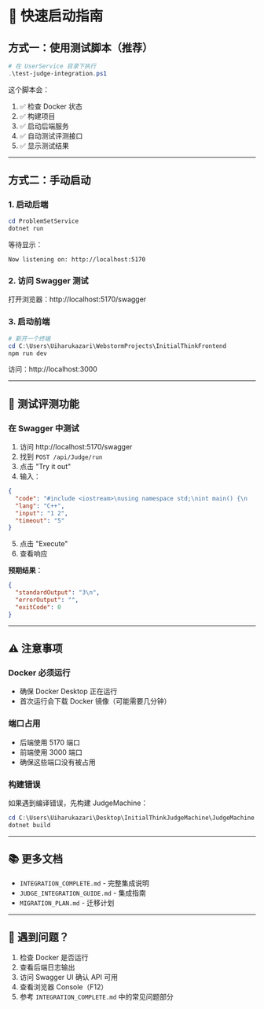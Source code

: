 # 🚀 快速启动指南

## 方式一：使用测试脚本（推荐）

```powershell
# 在 UserService 目录下执行
.\test-judge-integration.ps1
```

这个脚本会：
1. ✅ 检查 Docker 状态
2. ✅ 构建项目
3. ✅ 启动后端服务
4. ✅ 自动测试评测接口
5. ✅ 显示测试结果

---

## 方式二：手动启动

### 1. 启动后端
```powershell
cd ProblemSetService
dotnet run
```

等待显示：
```
Now listening on: http://localhost:5170
```

### 2. 访问 Swagger 测试
打开浏览器：http://localhost:5170/swagger

### 3. 启动前端
```powershell
# 新开一个终端
cd C:\Users\Uiharukazari\WebstormProjects\InitialThinkFrontend
npm run dev
```

访问：http://localhost:3000

---

## 🎯 测试评测功能

### 在 Swagger 中测试

1. 访问 http://localhost:5170/swagger
2. 找到 `POST /api/Judge/run`
3. 点击 "Try it out"
4. 输入：

```json
{
  "code": "#include <iostream>\nusing namespace std;\nint main() {\n    int a, b;\n    cin >> a >> b;\n    cout << a + b << endl;\n    return 0;\n}",
  "lang": "C++",
  "input": "1 2",
  "timeout": "5"
}
```

5. 点击 "Execute"
6. 查看响应

**预期结果**：
```json
{
  "standardOutput": "3\n",
  "errorOutput": "",
  "exitCode": 0
}
```

---

## ⚠️ 注意事项

### Docker 必须运行
- 确保 Docker Desktop 正在运行
- 首次运行会下载 Docker 镜像（可能需要几分钟）

### 端口占用
- 后端使用 5170 端口
- 前端使用 3000 端口
- 确保这些端口没有被占用

### 构建错误
如果遇到编译错误，先构建 JudgeMachine：
```powershell
cd C:\Users\Uiharukazari\Desktop\InitialThinkJudgeMachine\JudgeMachine
dotnet build
```

---

## 📚 更多文档

- `INTEGRATION_COMPLETE.md` - 完整集成说明
- `JUDGE_INTEGRATION_GUIDE.md` - 集成指南
- `MIGRATION_PLAN.md` - 迁移计划

---

## 🐛 遇到问题？

1. 检查 Docker 是否运行
2. 查看后端日志输出
3. 访问 Swagger UI 确认 API 可用
4. 查看浏览器 Console（F12）
5. 参考 `INTEGRATION_COMPLETE.md` 中的常见问题部分

